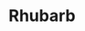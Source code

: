 ---
templateKey: blog-post
title: Rhubarb
description: The stalks are extremely tart, but make a great dessert when sweetened.,
featuredpost: false
featuredimage: /img/Rhubarb.png
sellPrice: 220
tags: 
  - Spring
---